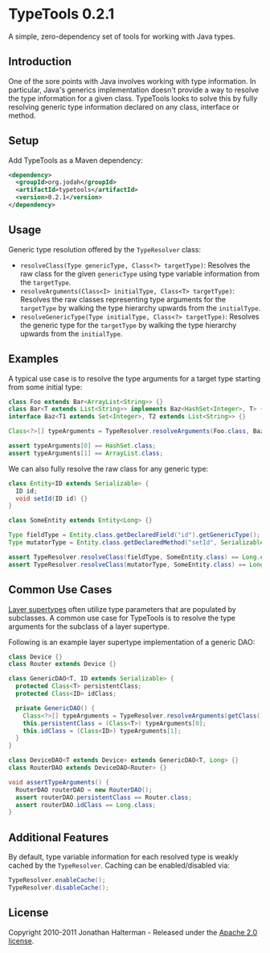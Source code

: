# TypeTools 0.2.1

A simple, zero-dependency set of tools for working with Java types.

## Introduction

One of the sore points with Java involves working with type information. In particular, Java's generics implementation doesn't provide a way to resolve the type information for a given class. TypeTools looks to solve this by fully resolving generic type information declared on any class, interface or method.

## Setup

Add TypeTools as a Maven dependency:

```xml
<dependency>
  <groupId>org.jodah</groupId>
  <artifactId>typetools</artifactId>
  <version>0.2.1</version>
</dependency>
```

## Usage

Generic type resolution offered by the `TypeResolver` class:

* `resolveClass(Type genericType, Class<?> targetType)`: Resolves the raw class for the given `genericType` using type variable information from the `targetType`. 
* `resolveArguments(Class<I> initialType, Class<T> targetType)`: Resolves the raw classes representing type arguments for the `targetType` by walking the type hierarchy upwards from the `initialType`.
* `resolveGenericType(Type initialType, Class<?> targetType)`: Resolves the generic type for the `targetType` by walking the type hierarchy upwards from the `initialType`.

## Examples

A typical use case is to resolve the type arguments for a target type starting from some initial type:

```java
class Foo extends Bar<ArrayList<String>> {}
class Bar<T extends List<String>> implements Baz<HashSet<Integer>, T> {}
interface Baz<T1 extends Set<Integer>, T2 extends List<String>> {}

Class<?>[] typeArguments = TypeResolver.resolveArguments(Foo.class, Baz.class);

assert typeArguments[0] == HashSet.class;
assert typeArguments[1] == ArrayList.class;
```

We can also fully resolve the raw class for any generic type:

```java
class Entity<ID extends Serializable> {
  ID id;
  void setId(ID id) {}
}

class SomeEntity extends Entity<Long> {}

Type fieldType = Entity.class.getDeclaredField("id").getGenericType();
Type mutatorType = Entity.class.getDeclaredMethod("setId", Serializable.class).getGenericParameterTypes()[0];

assert TypeResolver.resolveClass(fieldType, SomeEntity.class) == Long.class;
assert TypeResolver.resolveClass(mutatorType, SomeEntity.class) == Long.class;
```

## Common Use Cases

[Layer supertypes](http://martinfowler.com/eaaCatalog/layerSupertype.html) often utilize type parameters that are populated by subclasses. A common use case for TypeTools is to resolve the type arguments for the subclass of a layer supertype. 

Following is an example layer supertype implementation of a generic DAO:

```java
class Device {}
class Router extends Device {}

class GenericDAO<T, ID extends Serializable> {
  protected Class<T> persistentClass;
  protected Class<ID> idClass;

  private GenericDAO() {
    Class<?>[] typeArguments = TypeResolver.resolveArguments(getClass(), GenericDAO.class);
    this.persistentClass = (Class<T>) typeArguments[0];
    this.idClass = (Class<ID>) typeArguments[1];
  }
}

class DeviceDAO<T extends Device> extends GenericDAO<T, Long> {}
class RouterDAO extends DeviceDAO<Router> {}

void assertTypeArguments() {
  RouterDAO routerDAO = new RouterDAO();
  assert routerDAO.persistentClass == Router.class;
  assert routerDAO.idClass == Long.class;
}
```

## Additional Features

By default, type variable information for each resolved type is weakly cached by the `TypeResolver`. Caching can be enabled/disabled via:

```java
TypeResolver.enableCache();
TypeResolver.disableCache();
```

## License

Copyright 2010-2011 Jonathan Halterman - Released under the [Apache 2.0 license](http://www.apache.org/licenses/LICENSE-2.0.html).